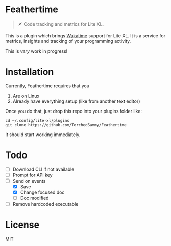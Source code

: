 # Feathertime
> 🪶 Code tracking and metrics for Lite XL.

This is a plugin which brings [Wakatime](https://wakatime.com/) support for
Lite XL. It is a service for metrics, insights and tracking of your
programming activity.

This is *very* work in progress!

# Installation
Currently, Feathertime requires that you 
1. Are on Linux
3. Already have everything setup (like from another text editor)

Once you do that, just drop this repo into your plugins folder like:
```
cd ~/.config/lite-xl/plugins
git clone https://github.com/TorchedSammy/Feathertime
```  
It should start working immediately.

# Todo
- [ ] Download CLI if not available
- [ ] Prompt for API key
- [ ] Send on events
  - [x] Save
  - [x] Change focused doc
  - [ ] Doc modified
- [ ] Remove hardcoded executable

# License
MIT
